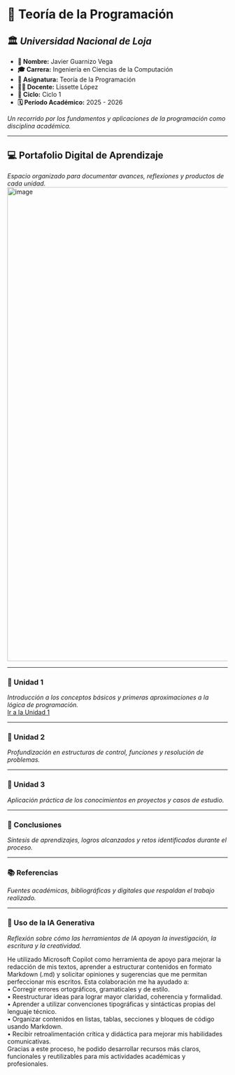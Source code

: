 # 📘 Teoría de la Programación

## 🏛️ *Universidad Nacional de Loja*

- **👤 Nombre:** Javier Guarnizo Vega  
- **🎓 Carrera:** Ingeniería en Ciencias de la Computación    
- **📘 Asignatura:** Teoría de la Programación  
- **👩‍🏫 Docente:** Lissette López  
- **📅 Ciclo:** Ciclo 1  
- **🗓️ Período Académico:** 2025 - 2026  




_Un recorrido por los fundamentos y aplicaciones de la programación como disciplina académica._  

---

## 💻 Portafolio Digital de Aprendizaje  
_Espacio organizado para documentar avances, reflexiones y productos de cada unidad._  
<img width="1920" height="1080" alt="image" src="https://github.com/user-attachments/assets/302dfd09-15e6-4f5d-8f0e-e857bbcf415a" />

---

### 📂 Unidad 1  
_Introducción a los conceptos básicos y primeras aproximaciones a la lógica de programación._  
[Ir a la Unidad 1](unidad1.md)

---

### 📂 Unidad 2  
_Profundización en estructuras de control, funciones y resolución de problemas._  

---

### 📂 Unidad 3  
_Aplicación práctica de los conocimientos en proyectos y casos de estudio._  

---

### 📝 Conclusiones  
_Síntesis de aprendizajes, logros alcanzados y retos identificados durante el proceso._  

---

### 📚 Referencias  
_Fuentes académicas, bibliográficas y digitales que respaldan el trabajo realizado._  

---

### 🤖 Uso de la IA Generativa  
_Reflexión sobre cómo las herramientas de IA apoyan la investigación, la escritura y la creatividad._  

He utilizado Microsoft Copilot como herramienta de apoyo para mejorar la redacción de mis textos, aprender a estructurar contenidos en formato Markdown (.md) y solicitar opiniones y sugerencias que me permitan perfeccionar mis escritos. Esta colaboración me ha ayudado a:  
• 	Corregir errores ortográficos, gramaticales y de estilo.  
• 	Reestructurar ideas para lograr mayor claridad, coherencia y formalidad.  
• 	Aprender a utilizar convenciones tipográficas y sintácticas propias del lenguaje técnico.  
• 	Organizar contenidos en listas, tablas, secciones y bloques de código usando Markdown.  
• 	Recibir retroalimentación crítica y didáctica para mejorar mis habilidades comunicativas.  
Gracias a este proceso, he podido desarrollar recursos más claros, funcionales y reutilizables para mis actividades académicas y profesionales.  
